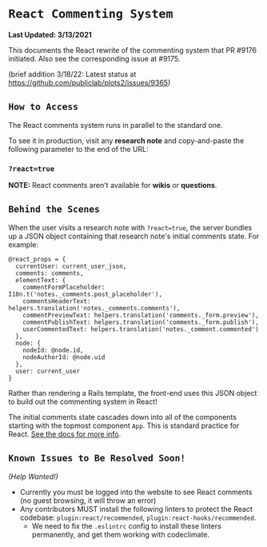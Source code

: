 # `React Commenting System`

**Last Updated: 3/13/2021**

This documents the React rewrite of the commenting system that PR #9176 initiated. Also see the corresponding issue at #9175.
 
(brief addition 3/18/22: Latest status at https://github.com/publiclab/plots2/issues/9365)

## `How to Access`

The React comments system runs in parallel to the standard one.

To see it in production, visit any **research note** and copy-and-paste the following parameter to the end of the URL:

### `?react=true`

**NOTE:** React comments aren't available for **wikis** or **questions**.

## `Behind the Scenes`

When the user visits a research note with `?react=true`, the server bundles up a JSON object containing that research note's initial comments state. For example:

```
@react_props = {
  currentUser: current_user_json,
  comments: comments,
  elementText: {
    commentFormPlaceholder: I18n.t('notes._comments.post_placeholder'),
    commentsHeaderText: helpers.translation('notes._comments.comments'),
    commentPreviewText: helpers.translation('comments._form.preview'),
    commentPublishText: helpers.translation('comments._form.publish'),
    userCommentedText: helpers.translation('notes._comment.commented')
  },
  node: {
    nodeId: @node.id,
    nodeAuthorId: @node.uid
  },
  user: current_user
}
```

Rather than rendering a Rails template, the front-end uses this JSON object to build out the commenting system in React!

The initial comments state cascades down into all of the components starting with the topmost component `App`. This is standard practice for React. [See the docs for more info](https://reactjs.org/docs/getting-started.html).

## `Known Issues to Be Resolved Soon!`

_(Help Wanted!)_

- Currently you must be logged into the website to see React comments (no guest browsing, it will throw an error)
- Any contributors MUST install the following linters to protect the React codebase: `plugin:react/recommended`, `plugin:react-hooks/recommended`.
  - We need to fix the `.eslintrc` config to install these linters permanently, and get them working with codeclimate.
 
